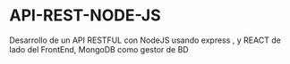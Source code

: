# API-REST-NODE-JS
Desarrollo de un API RESTFUL con NodeJS usando express , y REACT de lado del FrontEnd, MongoDB como gestor de BD
